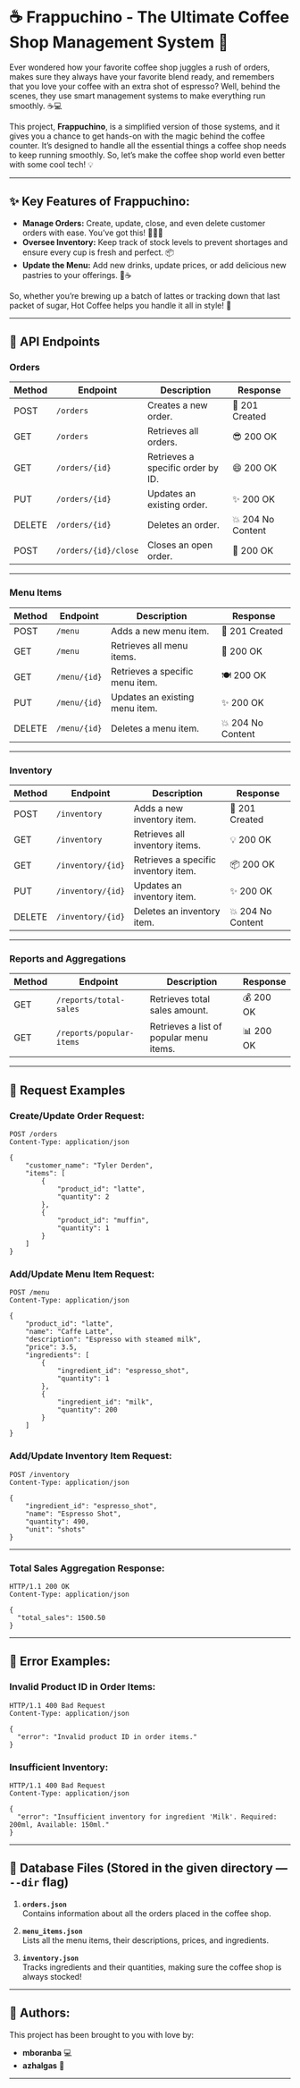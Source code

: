 # ☕ **Frappuchino - The Ultimate Coffee Shop Management System** 💖

Ever wondered how your favorite coffee shop juggles a rush of orders, makes sure they always have your favorite blend ready, and remembers that you love your coffee with an extra shot of espresso? Well, behind the scenes, they use smart management systems to make everything run smoothly. ☕💻

This project, **Frappuchino**, is a simplified version of those systems, and it gives you a chance to get hands-on with the magic behind the coffee counter. It’s designed to handle all the essential things a coffee shop needs to keep running smoothly. So, let’s make the coffee shop world even better with some cool tech! 💡

---

## ✨ Key Features of Frappuchino:

- **Manage Orders:** Create, update, close, and even delete customer orders with ease. You’ve got this! 👨‍🍳✨
- **Oversee Inventory:** Keep track of stock levels to prevent shortages and ensure every cup is fresh and perfect. 📦
- **Update the Menu:** Add new drinks, update prices, or add delicious new pastries to your offerings. 🍰☕
  
So, whether you’re brewing up a batch of lattes or tracking down that last packet of sugar, Hot Coffee helps you handle it all in style! 🎉

---

## 🌟 API Endpoints

### **Orders**

| Method | Endpoint            | Description                         | Response                     |
|--------|---------------------|-------------------------------------|------------------------------|
| POST   | `/orders`           | Creates a new order.               | 🎉 201 Created               |
| GET    | `/orders`           | Retrieves all orders.              | 😎 200 OK                    |
| GET    | `/orders/{id}`      | Retrieves a specific order by ID.  | 😄 200 OK                    |
| PUT    | `/orders/{id}`      | Updates an existing order.         | ✨ 200 OK                    |
| DELETE | `/orders/{id}`      | Deletes an order.                  | 💥 204 No Content           |
| POST   | `/orders/{id}/close` | Closes an open order.             | 💫 200 OK                    |

---

### **Menu Items**

| Method | Endpoint            | Description                         | Response                     |
|--------|---------------------|-------------------------------------|------------------------------|
| POST   | `/menu`             | Adds a new menu item.              | 🍰 201 Created               |
| GET    | `/menu`             | Retrieves all menu items.          | 📜 200 OK                    |
| GET    | `/menu/{id}`        | Retrieves a specific menu item.    | 🍽️ 200 OK                    |
| PUT    | `/menu/{id}`        | Updates an existing menu item.     | ✨ 200 OK                    |
| DELETE | `/menu/{id}`        | Deletes a menu item.               | 💥 204 No Content           |

---

### **Inventory**

| Method | Endpoint            | Description                         | Response                     |
|--------|---------------------|-------------------------------------|------------------------------|
| POST   | `/inventory`        | Adds a new inventory item.         | 🎉 201 Created               |
| GET    | `/inventory`        | Retrieves all inventory items.     | 💡 200 OK                    |
| GET    | `/inventory/{id}`   | Retrieves a specific inventory item. | 📦 200 OK                   |
| PUT    | `/inventory/{id}`   | Updates an inventory item.         | ✨ 200 OK                    |
| DELETE | `/inventory/{id}`   | Deletes an inventory item.         | 💥 204 No Content           |

---

### **Reports and Aggregations**  

| Method | Endpoint                  | Description                       | Response                     |
|--------|---------------------------|-----------------------------------|------------------------------|
| GET    | `/reports/total-sales`    | Retrieves total sales amount.     | 💰 200 OK                    |
| GET    | `/reports/popular-items`  | Retrieves a list of popular menu items. | 📊 200 OK                |

---

## 💌 Request Examples

### **Create/Update Order Request:**
```http
POST /orders
Content-Type: application/json

{
    "customer_name": "Tyler Derden",
    "items": [
        {
            "product_id": "latte",
            "quantity": 2
        },
        {
            "product_id": "muffin",
            "quantity": 1
        }
    ]
}
```

### **Add/Update Menu Item Request:**
```http
POST /menu
Content-Type: application/json

{
    "product_id": "latte",
    "name": "Caffe Latte",
    "description": "Espresso with steamed milk",
    "price": 3.5,
    "ingredients": [
        {
            "ingredient_id": "espresso_shot",
            "quantity": 1
        },
        {
            "ingredient_id": "milk",
            "quantity": 200
        }
    ]
}
```

### **Add/Update Inventory Item Request:**
```http
POST /inventory
Content-Type: application/json

{
    "ingredient_id": "espresso_shot",
    "name": "Espresso Shot",
    "quantity": 490,
    "unit": "shots"
}
```

---

### **Total Sales Aggregation Response:**
```http
HTTP/1.1 200 OK
Content-Type: application/json

{
  "total_sales": 1500.50
}
```

---

## 🚨 Error Examples:

### **Invalid Product ID in Order Items:**
```http
HTTP/1.1 400 Bad Request
Content-Type: application/json

{
  "error": "Invalid product ID in order items."
}
```

### **Insufficient Inventory:**
```http
HTTP/1.1 400 Bad Request
Content-Type: application/json

{
  "error": "Insufficient inventory for ingredient 'Milk'. Required: 200ml, Available: 150ml."
}
```

---

## 📂 **Database Files** (Stored in the given directory — `--dir` flag)

1. **`orders.json`**  
   Contains information about all the orders placed in the coffee shop.

2. **`menu_items.json`**  
   Lists all the menu items, their descriptions, prices, and ingredients.

3. **`inventory.json`**  
   Tracks ingredients and their quantities, making sure the coffee shop is always stocked!

---

## 🏅 Authors:

This project has been brought to you with love by:
- **mboranba** 💻
- **azhalgas** 🌟
---

